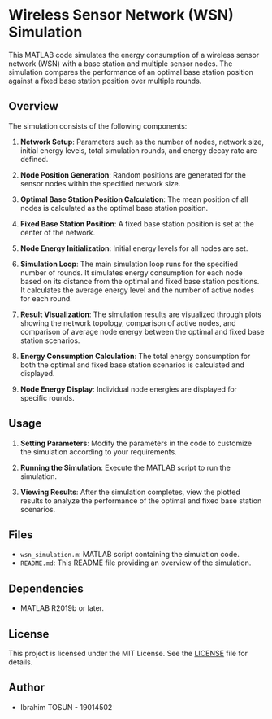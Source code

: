 # Wireless Sensor Network (WSN) Simulation

This MATLAB code simulates the energy consumption of a wireless sensor network (WSN) with a base station and multiple sensor nodes. The simulation compares the performance of an optimal base station position against a fixed base station position over multiple rounds.

## Overview

The simulation consists of the following components:

1. **Network Setup**: Parameters such as the number of nodes, network size, initial energy levels, total simulation rounds, and energy decay rate are defined.

2. **Node Position Generation**: Random positions are generated for the sensor nodes within the specified network size.

3. **Optimal Base Station Position Calculation**: The mean position of all nodes is calculated as the optimal base station position.

4. **Fixed Base Station Position**: A fixed base station position is set at the center of the network.

5. **Node Energy Initialization**: Initial energy levels for all nodes are set.

6. **Simulation Loop**: The main simulation loop runs for the specified number of rounds. It simulates energy consumption for each node based on its distance from the optimal and fixed base station positions. It calculates the average energy level and the number of active nodes for each round.

7. **Result Visualization**: The simulation results are visualized through plots showing the network topology, comparison of active nodes, and comparison of average node energy between the optimal and fixed base station scenarios.

8. **Energy Consumption Calculation**: The total energy consumption for both the optimal and fixed base station scenarios is calculated and displayed.

9. **Node Energy Display**: Individual node energies are displayed for specific rounds.

## Usage

1. **Setting Parameters**: Modify the parameters in the code to customize the simulation according to your requirements.

2. **Running the Simulation**: Execute the MATLAB script to run the simulation.

3. **Viewing Results**: After the simulation completes, view the plotted results to analyze the performance of the optimal and fixed base station scenarios.

## Files

- `wsn_simulation.m`: MATLAB script containing the simulation code.
- `README.md`: This README file providing an overview of the simulation.

## Dependencies

- MATLAB R2019b or later.

## License

This project is licensed under the MIT License. See the [LICENSE](LICENSE) file for details.

## Author

- Ibrahim TOSUN - 19014502

